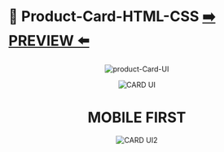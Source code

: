 # 🔮 Product-Card-HTML-CSS [:arrow_right: PREVIEW :arrow_left:](https://erik161.github.io/Product-Card-HTML-CSS/)


<div align="center">
 
![product-Card-UI](https://user-images.githubusercontent.com/26189854/159131873-5eb67549-54d0-407b-8774-2cc6d6ea2be5.jpg)


![CARD UI](https://user-images.githubusercontent.com/26189854/159293649-8824ffa0-af82-4633-999e-5599b6ae548b.gif)

 
# MOBILE FIRST 
![CARD UI2](https://user-images.githubusercontent.com/26189854/159293734-0089199c-cce0-4797-a587-37a91be2d8e7.gif)



</div>

















